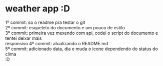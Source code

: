 # weather app :D
1º commit: so o readme pra testar o git <br>
2º commit: esqueleto do documento e um pouco de estilo <br>
3º commit: primeira vez mexendo com api, codei o script do documento e tentei deixar mais  <br>responsivo
4º commit: atualizando o README.md <br>
5º commit: adicionado data, dia e muda o icone dependendo do status do clima  <br>
:D